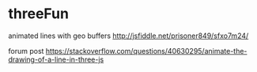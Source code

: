 # threeFun
animated lines with geo buffers
http://jsfiddle.net/prisoner849/sfxo7m24/

forum post
https://stackoverflow.com/questions/40630295/animate-the-drawing-of-a-line-in-three-js
